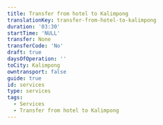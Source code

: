```yaml
---
title: Transfer from hotel to Kalimpong
translationKey: transfer-from-hotel-to-kalimpong
duration: '03:30'
startTime: 'NULL'
transfer: None
transferCode: 'No'
draft: true
daysOfOperation: ''
toCity: Kalimpong
owntransport: false
guide: true
id: services
type: services
tags:
  - Services
  - Transfer from hotel to Kalimpong
---
```

